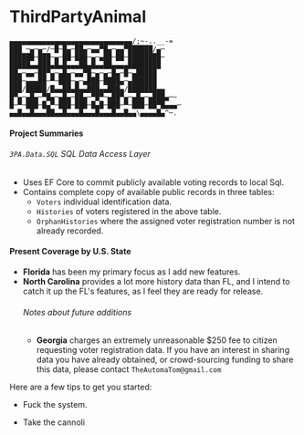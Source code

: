 # ThirdPartyAnimal
```
▄▄▄▄▄▄▄▄▄▄▄▄▄▄▄▄▄▄▄▄▄▄▄▄▄▄▄▄▄▄/;~-..__-=
███ ─▄─▄─/─█─█▄─██▄─▄▄▀█▄─▄▄▀██████/▄─
██████─███─▄─██─███─▄─▄██─██─████████─
█████▄▄███▄█▄█▄▄▄██▄█▄▄██▄▄▄▄████████
██▄─▄▄─██▀▄─▄█▄─▄▄▀█─▄─▄─█▄─█─▄█████
███─▄▄▄██─▀─███─▄─▄███─████▄─▄██████
███/█████/█▄▄██▄█▄▄███▄▄███▄/███████▄▄
█▀▄─▄█▄─▀█▄─▄█▄─██▄─▀█▀─▄██▀▄─▄█▄─▄███▄─~
█─▀─███─█▄▀─███─███─█▄█─███─▀─███─██▀█▄▄▄─
▄▄█▄▄█▄▄▄██▄▄█▄▄▄█▄▄▄█▄▄▄█▄▄█▄▄\▄▄▄▄█▄^─.
```
#### Project Summaries
###### `3PA.Data.SQL` _SQL Data Access Layer_
- Uses EF Core to commit publicly available voting records to local Sql.
- Contains complete copy of available public records in three tables:
    - `Voters` individual identification data.
    - `Histories` of voters registered in the above table.
    - `OrphanHistories` where the assigned voter registration number is not already recorded.  

#### Present Coverage by U.S. State
- **Florida** has been my primary focus as I add new features.
- **North Carolina** provides a lot more history data than FL, and I intend to catch it up the FL's features, as I feel they are ready for release.
    ###### Notes about future additions
    - **Georgia** charges an extremely unreasonable $250 fee to citizen requesting voter registration data.  If you have an interest in sharing data you have already obtained, or crowd-sourcing funding to share this data, please contact `TheAutomaTom@gmail.com`
    
    
Here are a few tips to get you started:

* Fuck the system.

* Take the cannoli